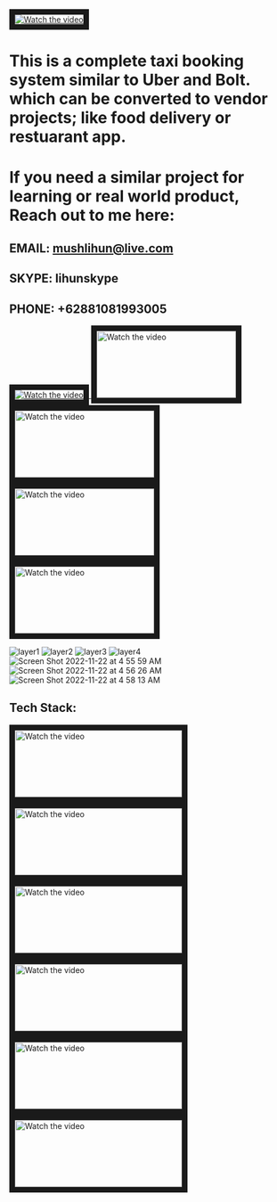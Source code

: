 
<a href="https://youtu.be/qkymCs6F2f8" target="_blank">
 <img src="https://user-images.githubusercontent.com/7928001/188144579-62391f1e-27a4-438d-8574-e98df9c71ea5.png" alt="Watch the video" width="auto" height="auto" border="10" />
</a>

# This is a complete taxi booking system similar to Uber and Bolt. which can be converted to vendor projects; like food delivery or restuarant app.

# If you need a similar project for learning or real world product, Reach out to me here:

## EMAIL: mushlihun@live.com
## SKYPE: lihunskype
## PHONE: +62881081993005

<a href="https://naetoh.gumroad.com/l/taxicode" target="_blank">
 <img src="https://user-images.githubusercontent.com/7928001/188195160-f6860a55-6a4f-419d-ae1f-8d801e9c8241.png" alt="Watch the video" width="auto" height="auto" border="10"/>
</a>

<a href="https://voluble-crisp-805982.netlify.app" target="_blank">
 <img src="https://user-images.githubusercontent.com/7928001/188303453-98a89b72-00f8-4b0e-9927-faa4e4dc0dfe.png" alt="Watch the video" width="250" height="120" border="10" />
</a>

<a href="https://shiny-baklava-18ebf2.netlify.app" target="_blank">
 <img src="https://user-images.githubusercontent.com/7928001/188303457-db859657-acf0-4aee-a3cf-b33e55ca7e2b.png" alt="Watch the video" width="250" height="120" border="10" />
</a>

<a href="https://timely-chaja-e64263.netlify.app/" target="_blank">
 <img src="https://user-images.githubusercontent.com/7928001/188158644-f0fcc737-60dd-4c57-a9b7-708915721e42.png" alt="Watch the video" width="250" height="120" border="10" />
</a>

<a href="https://drive.google.com/drive/folders/1QZtHJprR62R_ANhJ5hHMrkewUZOpjBAQ?usp=sharing" target="_blank">
 <img src="https://user-images.githubusercontent.com/7928001/188158604-cbdc69ce-2132-483e-b2d6-8cb2f19c9926.png" alt="Watch the video" width="250" height="120" border="10" />
</a>


![layer1](https://user-images.githubusercontent.com/7928001/188022294-cb20bb25-989f-4a6d-9b77-de3eb7e13bdb.png)
![layer2](https://user-images.githubusercontent.com/7928001/188022570-af0d7d47-5761-4c62-a6ed-71326dc28d8e.png)
![layer3](https://user-images.githubusercontent.com/7928001/188022589-5cd57e42-2550-4149-a4de-029d759ac876.png)
![layer4](https://user-images.githubusercontent.com/7928001/188022596-b1930f19-394c-4508-9056-52b50c8b9125.png)
![Screen Shot 2022-11-22 at 4 55 59 AM](https://user-images.githubusercontent.com/7928001/203217761-66183465-f806-4032-958f-827102811fa1.png)
![Screen Shot 2022-11-22 at 4 56 26 AM](https://user-images.githubusercontent.com/7928001/203217770-7517efbd-0930-431c-bf46-aa6501d55f5a.png)
![Screen Shot 2022-11-22 at 4 58 13 AM](https://user-images.githubusercontent.com/7928001/203217864-52b5ef23-8081-4883-a903-e47683d9ed37.png)

## Tech Stack:

<a href="https://ionicframework.com/" target="_blank">
 <img src="https://user-images.githubusercontent.com/7928001/188193466-0936b9d0-64ba-43d1-95ac-cfb81033248f.png" alt="Watch the video" width="300" height="120" border="10" />
</a>

<a href="https://angular.io/" target="_blank">
 <img src="https://user-images.githubusercontent.com/7928001/188193462-ae63fd3a-e414-442e-bd72-f4b77eeeb5d8.png" alt="Watch the video" width="300" height="120" border="10" />
</a>

<a href="https://capacitorjs.com/" target="_blank">
 <img src="https://user-images.githubusercontent.com/7928001/188193457-224fcfca-cc22-484a-8a58-e04e16f19270.png" alt="Watch the video" width="300" height="120" border="10" />
</a>

<a href="https://firebase.google.com/" target="_blank">
 <img src="https://user-images.githubusercontent.com/7928001/188193453-b20fad26-0926-4ddf-bc2b-e1fc82cd8430.png" alt="Watch the video" width="300" height="120" border="10" />
</a>

<a href="https://www.mysql.com/" target="_blank">
 <img src="https://user-images.githubusercontent.com/7928001/188193473-9d606261-9649-40c5-aaa9-018d92f7e790.png" alt="Watch the video" width="300" height="120" border="10" />
</a>

<a href="https://stripe.com/en-gb-us" target="_blank">
 <img src="https://user-images.githubusercontent.com/7928001/188193446-ad79ba40-bd3a-4985-9687-1956e594f9c6.png" alt="Watch the video" width="300" height="120" border="10" />
</a>


